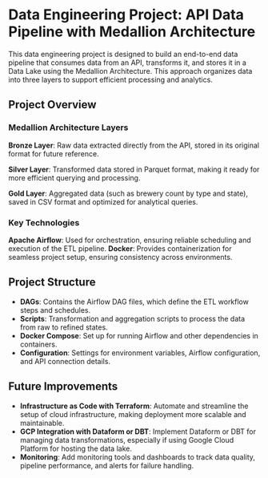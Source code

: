 # Data Engineering Project: API Data Pipeline with Medallion Architecture

This data engineering project is designed to build an end-to-end data pipeline that consumes data from an API, transforms it, and stores it in a Data Lake using the Medallion Architecture. This approach organizes data into three layers to support efficient processing and analytics.

## Project Overview

### Medallion Architecture Layers
**Bronze Layer**: Raw data extracted directly from the API, stored in its original format for future reference.

**Silver Layer**: Transformed data stored in Parquet format, making it ready for more efficient querying and processing.

**Gold Layer**: Aggregated data (such as brewery count by type and state), saved in CSV format and optimized for analytical queries.

### Key Technologies

**Apache Airflow**: Used for orchestration, ensuring reliable scheduling and execution of the ETL pipeline.
**Docker**: Provides containerization for seamless project setup, ensuring consistency across environments.

## Project Structure

- **DAGs**: Contains the Airflow DAG files, which define the ETL workflow steps and schedules.
- **Scripts**: Transformation and aggregation scripts to process the data from raw to refined states.
- **Docker Compose**: Set up for running Airflow and other dependencies in containers.
- **Configuration**: Settings for environment variables, Airflow configuration, and API connection details.

## Future Improvements

- **Infrastructure as Code with Terraform**: Automate and streamline the setup of cloud infrastructure, making deployment more scalable and maintainable.
- **GCP Integration with Dataform or DBT**: Implement Dataform or DBT for managing data transformations, especially if using Google Cloud Platform for hosting the data lake.
- **Monitoring**: Add monitoring tools and dashboards to track data quality, pipeline performance, and alerts for failure handling.
